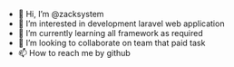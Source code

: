 - 👋 Hi, I’m @zacksystem
- 👀 I’m interested in development laravel web application
- 🌱 I’m currently learning all framework as required
- 💞️ I’m looking to collaborate on team that paid task
- 📫 How to reach me by github

<!---
zacksystem/zacksystem is a ✨ special ✨ repository because its `README.md` (this file) appears on your GitHub profile.
You can click the Preview link to take a look at your changes.
--->

